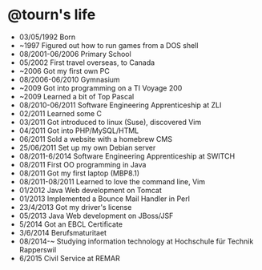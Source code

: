 @tourn's life
===============

- 03/05/1992 Born
- ~1997 Figured out how to run games from a DOS shell
- 08/2001-06/2006 Primary School
- 05/2002 First travel overseas, to Canada
- ~2006 Got my first own PC
- 08/2006-06/2010 Gymnasium
- ~2009 Got into programming on a TI Voyage 200
- ~2009 Learned a bit of Top Pascal
- 08/2010-06/2011 Software Engineering Apprenticeship at ZLI
- 02/2011 Learned some C
- 03/2011 Got introduced to linux (Suse), discovered Vim
- 04/2011 Got into PHP/MySQL/HTML
- 06/2011 Sold a website with a homebrew CMS
- 25/06/2011 Set up my own Debian server
- 08/2011-6/2014 Software Engineering Apprenticeship at SWITCH
- 08/2011 First OO programming in Java
- 08/2011 Got my first laptop (MBP8.1)
- 08/2011-08/2011 Learned to love the command line, Vim
- 01/2012 Java Web development on Tomcat
- 01/2013 Implemented a Bounce Mail Handler in Perl
- 23/4/2013 Got my driver's license
- 05/2013 Java Web development on JBoss/JSF
- 5/2014 Got an EBCL Certificate
- 3/6/2014 Berufsmaturitaet
- 08/2014-~ Studying information technology at Hochschule für Technik Rapperswil
- 6/2015 Civil Service at REMAR

